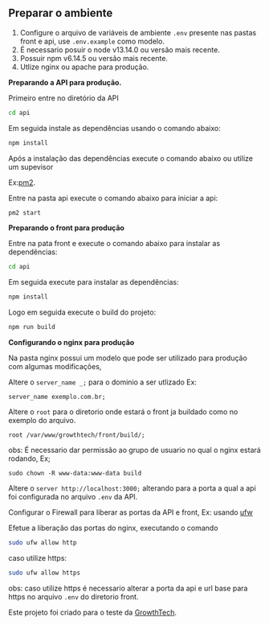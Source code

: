 ## Preparar o ambiente

1. Configure o arquivo de variáveis de ambiente `.env` presente nas pastas front e api, use  `.env.example` como modelo.
2. É necessario posuir o node v13.14.0 ou versão mais recente.
3. Possuir npm v6.14.5 ou versão mais recente.
4. Utlize nginx ou apache para produção.


**Preparando a API para produção.**

Primeiro entre no diretório da API

```bash
cd api
```

Em seguida instale as dependências usando o comando abaixo:

```bash
npm install
```

Após a instalação das dependências execute o comando abaixo ou utilize um supevisor 

Ex:[pm2](https://pm2.keymetrics.io/docs/usage/quick-start/).

Entre na pasta api execute o comando abaixo para iniciar a api:

```bash
pm2 start
```

**Preparando o front para produção**

Entre na pata front e execute o comando abaixo para instalar as dependências:


```bash
cd api
```
Em seguida execute para instalar as dependências:

```bash
npm install
```

Logo em seguida execute o build do projeto:

```bash
npm run build
```

**Configurando o nginx para produção**

Na pasta nginx possui um modelo que pode ser utilizado para produção com algumas modificações,

Altere o `server_name _;` para o dominio a ser utlizado Ex:

`server_name exemplo.com.br;`

Altere o `root` para o diretorio onde estará o front ja buildado como no exemplo do arquivo.

`root /var/www/growthtech/front/build/;`

obs: É necessario dar permissão ao grupo de usuario no qual o nginx estará rodando, Ex;

```sudo chown -R www-data:www-data build```

Altere o `server http://localhost:3000;` alterando para a porta a qual a api foi configurada no arquivo `.env` da API.

Configurar o Firewall para liberar as portas da API e front, Ex:
usando [ufw](https://help.ubuntu.com/community/UFW)

Efetue a liberação das portas do nginx, executando o comando

```bash
sudo ufw allow http
```
caso utilize https:
```bash
sudo ufw allow https
```
obs: caso utilize https é necessario alterar a porta da api e url base para https no arquivo `.env` do diretorio front. 

Este projeto foi criado para o teste da [GrowthTech](https://growthtech.com.br/).